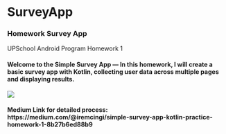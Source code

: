 # SurveyApp
<h3>Homework Survey App</h3>
UPSchool Android Program Homework 1
<p>
  <h4>Welcome to the Simple Survey App — In this homework, I will create a basic survey app with Kotlin, collecting user data across multiple pages and displaying results. </h4>
</p>

<img align="center" src="https://github.com/wozverine/SurveyApp/assets/23726873/29f501a6-9a85-43db-919d-0b8e0d9bc914" />
<p>
  <h4> Medium Link for detailed process: https://medium.com/@iremcingi/simple-survey-app-kotlin-practice-homework-1-8b27b6ed88b9 </h4>
</p>
